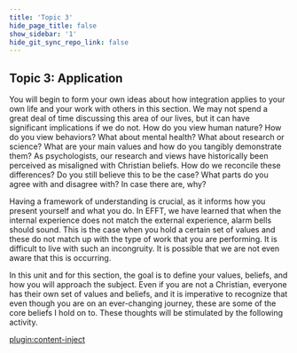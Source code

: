 ```yaml
---
title: 'Topic 3'
hide_page_title: false
show_sidebar: '1'
hide_git_sync_repo_link: false
---
```


## Topic 3: Application

You will begin to form your own ideas about how integration applies to your own life and your work with others in this section. We may not spend a great deal of time discussing this area of our lives, but it can have significant implications if we do not. How do you view human nature? How do you view behaviors? What about mental health? What about research or science? What are your main values and how do you tangibly demonstrate them? As psychologists, our research and views have historically been perceived as misaligned with Christian beliefs. How do we reconcile these differences? Do you still believe this to be the case? What parts do you agree with and disagree with? In case there are, why?

Having a framework of understanding is crucial, as it informs how you present yourself and what you do. In EFFT, we have learned that when the internal experience does not match the external experience, alarm bells should sound. This is the case when you hold a certain set of values and these do not match up with the type of work that you are performing. It is difficult to live with such an incongruity. It is possible that we are not even aware that this is occurring.

In this unit and for this section, the goal is to define your values, beliefs, and how you will approach the subject. Even if you are not a Christian, everyone has their own set of values and beliefs, and it is imperative to recognize that even though you are on an ever-changing journey, these are some of the core beliefs I hold on to. These thoughts will be stimulated by the following activity.

[plugin:content-inject](../_6-18)
